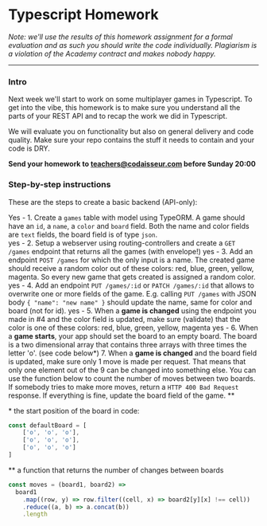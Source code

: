 # Typescript Homework

_Note: we'll use the results of this homework assignment for a formal evaluation and as such you should write the code individually. Plagiarism is a violation of the Academy contract and makes nobody happy._

***

### Intro

Next week we'll start to work on some multiplayer games in Typescript. To get into the vibe, this homework is to make sure you understand all the parts of your REST API and to recap the work we did in Typescript. 

We will evaluate you on functionality but also on general delivery and code quality. Make sure your repo contains the stuff it needs to contain and your code is DRY. 

**Send your homework to teachers@codaisseur.com before Sunday 20:00**

### Step-by-step instructions

These are the steps to create a basic backend (API-only):

Yes - 1. Create a `games` table with model using TypeORM. A game should have an `id`, a `name`, a `color` and `board` field. Both the name and color fields are `text` fields, the board field is of type `json`.  
yes - 2. Setup a webserver using routing-controllers and create a `GET /games` endpoint that returns all the games (with envelope!)
yes - 3. Add an endpoint `POST /games` for which the only input is a name. The created game should receive a random color out of these colors: red, blue, green, yellow, magenta. So every new game that gets created is assigned a random color. 
yes - 4. Add an endpoint `PUT /games/:id` or `PATCH /games/:id` that allows to overwrite one or more fields of the game. E.g. calling `PUT /games` with JSON body `{ "name": "new name" }` should update the name, same for color and board (not for id). 
yes - 5. When a **game is changed** using the endpoint you made in #4 and the color field is updated, make sure (validate) that the color is one of these colors: red, blue, green, yellow, magenta
yes - 6. When a **game starts**, your app should set the board to an empty board. The board is a two dimensional array that contains three arrays with three times the letter 'o'. (see code below\*)
7. When a **game is changed** and the board field is updated, make sure only 1 move is made per request. That means that only one element out of the 9 can be changed into something else. You can use the function below to count the number of moves between two boards. If somebody tries to make more moves, return a `HTTP 400 Bad Request` response. If everything is fine, update the board field of the game.  \*\* 


\* the start position of the board in code:

```js
const defaultBoard = [
	['o', 'o', 'o'],
	['o', 'o', 'o'],
	['o', 'o', 'o']
]
``` 

\*\* a function that returns the number of changes between boards

```js
const moves = (board1, board2) => 
  board1
    .map((row, y) => row.filter((cell, x) => board2[y][x] !== cell))
    .reduce((a, b) => a.concat(b))
    .length
```